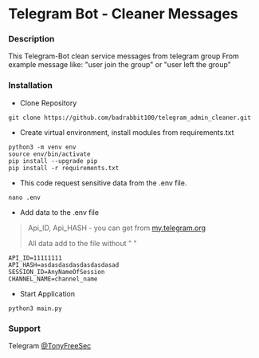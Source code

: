 # Telegram Bot - Cleaner Messages

### Description
This Telegram-Bot clean service messages from telegram group
From example message like: 
"user join the group" or "user left the group"

### Installation

- Clone Repository
```
git clone https://github.com/badrabbit100/telegram_admin_cleaner.git
```
- Create virtual environment, install modules from requirements.txt
```
python3 -m venv env
source env/bin/activate
pip install --upgrade pip
pip install -r requirements.txt
```

- This code request sensitive data from the .env file.
```
nano .env
```
- Add data to the .env file 

> Api_ID, Api_HASH - you can get from [my.telegram.org](https://my.telegram.org)
> 
> All data add to the file without " "
```
API_ID=11111111
API_HASH=asdasdasdasdasdasdasad
SESSION_ID=AnyNameOfSession
CHANNEL_NAME=channel_name
```
- Start Application
```
python3 main.py
```
### Support
Telegram [@TonyFreeSec](https://t.me/tonyfreesec) 